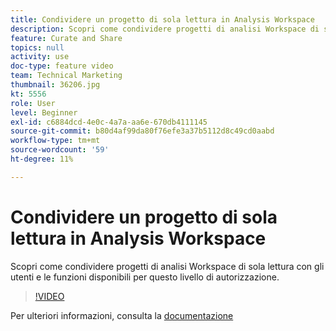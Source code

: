 ```yaml
---
title: Condividere un progetto di sola lettura in Analysis Workspace
description: Scopri come condividere progetti di analisi Workspace di sola lettura con gli utenti e le funzioni disponibili per questo livello di autorizzazione.
feature: Curate and Share
topics: null
activity: use
doc-type: feature video
team: Technical Marketing
thumbnail: 36206.jpg
kt: 5556
role: User
level: Beginner
exl-id: c6884dcd-4e0c-4a7a-aa6e-670db4111145
source-git-commit: b80d4af99da80f76efe3a37b5112d8c49cd0aabd
workflow-type: tm+mt
source-wordcount: '59'
ht-degree: 11%

---
```


# Condividere un progetto di sola lettura in Analysis Workspace

Scopri come condividere progetti di analisi Workspace di sola lettura con gli utenti e le funzioni disponibili per questo livello di autorizzazione.

>[!VIDEO](https://video.tv.adobe.com/v/36206/?quality=12&learn=on)

Per ulteriori informazioni, consulta la [documentazione](https://experienceleague.adobe.com/docs/analytics/analyze/analysis-workspace/curate-share/view-only-projects.html?lang=it)
